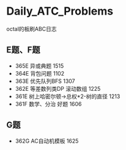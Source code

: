 # Daily_ATC_Problems
octal的板刷ABC日志
## E题、F题
- 365E 异或典题 1515
- 364E 背包问题 1102
- 363E 优先队列BFS 1307
- 362E 等差数列类DP 滚动数组 1225
- 361E 树上哈密尔顿->总权*2-树的直径 1213
- 361F 数学、分治 好题 1606

## G题
- 362G AC自动机模板 1625